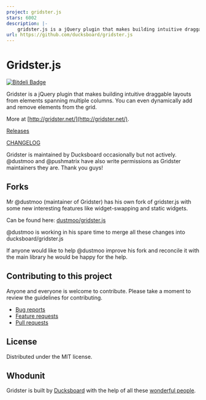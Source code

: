 ```yaml
---
project: gridster.js
stars: 6002
description: |-
    gridster.js is a jQuery plugin that makes building intuitive draggable layouts from elements spanning multiple columns 
url: https://github.com/ducksboard/gridster.js
---
```


Gridster.js
===========

[![Bitdeli Badge](https://d2weczhvl823v0.cloudfront.net/ducksboard/gridster.js/trend.png)](https://bitdeli.com/free "Bitdeli Badge")

Gridster is a jQuery plugin that makes building intuitive draggable
layouts from elements spanning multiple columns. You can even
dynamically add and remove elements from the grid.

More at [http://gridster.net/](http://gridster.net/).

[Releases](https://github.com/ducksboard/gridster.js/releases)

[CHANGELOG](https://github.com/ducksboard/gridster.js/blob/master/CHANGELOG.md)

Gridster is maintained by Ducksboard occasionally but not actively.
@dustmoo and @pushmatrix have also write permissions as Gridster maintainers
they are. Thank you guys!

## Forks

Mr @dustmoo (maintainer of Gridster) has his own fork of gridster.js
with some new interesting features like widget-swapping and static widgets.

Can be found here: [dustmoo/gridster.js](https://github.com/dustmoo/gridster.js)

@dustmoo is working in his spare time to merge all these changes into
ducksboard/gridster.js

If anyone would like to help @dustmoo improve his fork and reconcile
it with the main library he would be happy for the help.


## Contributing to this project

Anyone and everyone is welcome to contribute. Please take a moment to review the guidelines for contributing.

* [Bug reports](CONTRIBUTING.md#bugs)
* [Feature requests](CONTRIBUTING.md#features)
* [Pull requests](CONTRIBUTING.md#pull-requests)


## License

Distributed under the MIT license.

## Whodunit

Gridster is built by [Ducksboard](http://ducksboard.com/) with the help of all
these [wonderful people](https://github.com/ducksboard/gridster.js/graphs/contributors).

